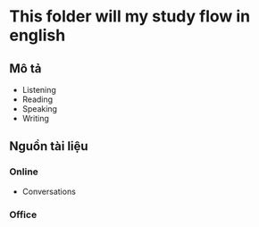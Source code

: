 ﻿# This folder will my study flow in english

## Mô tả

- Listening
- Reading
- Speaking
- Writing

## Nguồn tài liệu

### Online

- Conversations

### Office
